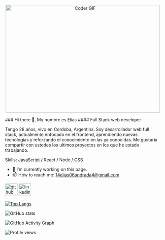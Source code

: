 <p align="center">

  <img src="https://sdk.bitmoji.com/render/panel/20054902-99777517205_2-s5-v1.png?transparent=1&palette=1&scale=2" alt="Coder GIF" width="500" height="350">
  
</p>
### Hi there 👋, My nombre es Elias
#### Full Stack web developer

Tengo 28 años, vivo en Cordoba, Argentina. Soy desarrollador web full stack, actualmente enfocado en el frontend, aprendiendo nuevas tecnologías y reforzando el conocimiento en las ya conocidas. Me gustaría compartir con ustedes los ultimos proyectos en los que he estado trabajando.

Skills: JavaScript / React / Node / CSS

- 🔭 I’m currently working on this page. 
- 📫 How to reach me: 14elias06andrada4@gmail.com 


[<img src='https://cdn.jsdelivr.net/npm/simple-icons@3.0.1/icons/github.svg' alt='github' height='40'>](https://github.com/EEA94)  [<img src='https://cdn.jsdelivr.net/npm/simple-icons@3.0.1/icons/linkedin.svg' alt='linkedin' height='40'>](https://www.linkedin.com/in/https://www.linkedin.com/in/eliasandrada-dev//)  

[![Top Langs](https://github-readme-stats.vercel.app/api/top-langs/?username=EEA94)](https://github.com/anuraghazra/github-readme-stats)

![GitHub stats](https://github-readme-stats.vercel.app/api?username=EEA94&show_icons=true&count_private=true)  

![GitHub Activity Graph](https://activity-graph.herokuapp.com/graph?username=EEA94)  

![Profile views](https://gpvc.arturio.dev/EEA94)  
